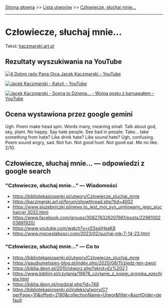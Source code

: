 [Strona głowna](../index.md) >> [Lista utworów](../list.md) >> [Człowiecze, słuchaj mnie…](112.md)

---

# Człowiecze, słuchaj mnie…

Tekst: [kaczmarski.art.pl](https://www.kaczmarski.art.pl/tworczosc/wiersze/czlowiecze-sluchaj-mnie/)

## Rezultaty wyszukiwania na YouTube

[![4  Dobre rady Pana Ojca Jacek Kaczmarski - YouTube](http://img.youtube.com/vi/atio51Azl3E/0.jpg)](https://www.youtube.com/watch?v=atio51Azl3E "4  Dobre rady Pana Ojca Jacek Kaczmarski - YouTube")

[![Jacek Kaczmarski - Katyń - YouTube](http://img.youtube.com/vi/QBVv7zMlksY/0.jpg)](https://www.youtube.com/watch?v=QBVv7zMlksY "Jacek Kaczmarski - Katyń - YouTube")

[![Jacek Kaczmarski - Scena to Dziwna... - Wojna postu z karnawałem - YouTube](http://img.youtube.com/vi/9p2VEg2nHx4/0.jpg)](https://www.youtube.com/watch?v=9p2VEg2nHx4 "Jacek Kaczmarski - Scena to Dziwna... - Wojna postu z karnawałem - YouTube")

## Ocena wystawiona przez google gemini

Ugh. Poem make head spin. Words many, meaning small. Talk about god, sky, plant. No happy. Say hate people. See bad in people. Take... take something from hate? Like drink hate? Like sound hate? Ugh, confusing. Poem sound angry, sad. Not fun. Not good hunt. Not good eat. Me no like. 2/10.


## Człowiecze, słuchaj mnie… — odpowiedzi z google search

### "Człowiecze, słuchaj mnie…" — Wiadomości

 - <https://bibliotekapiosenki.pl/utwory/Czlowiecze_sluchaj_mnie>
 - <https://kaczmarski.art.pl/forum/showthread.php?tid=4002>
 - <https://www.sluzebniczki.pl/news,to_jest_moj_syn_umilowany_jego_sluchajcie!,3032.html>
 - <https://www.facebook.com/groups/308276326207661/posts/2298100203891920/>
 - <https://www.youtube.com/watch?v=cE5sqiHeaK8>
 - <https://www.mocwslabosci.com/2023/02/suchaj-mk-7-14-23.html>

### "Człowiecze, słuchaj mnie…" — Co to

 - <https://bibliotekapiosenki.pl/utwory/Czlowiecze_sluchaj_mnie>
 - <https://gaudiumetspes-blog.pl/index.php/2020/08/11/zjedz-ten-zwoj/>
 - <https://biblia.deon.pl/2010/otworz.php?skrot=Ez%202,1>
 - <https://www.biblijni.pl/czytania/19878_czytanie_z_ksiegi_proroka_ezechiela.html>
 - <https://biblia.deon.pl/rozdzial.php?id=748>
 - <https://bibliotekapiosenki.pl/indeks/utwory/C?perPage=10&offset=2180&collectionName=Utwor&filter=&sortOrder=default>


